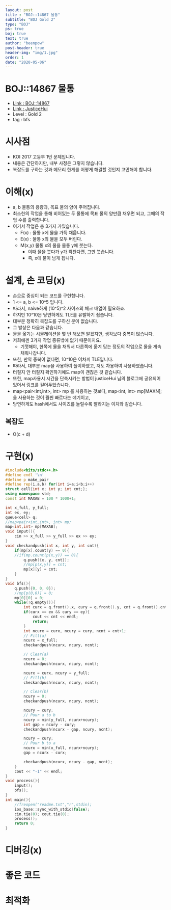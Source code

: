 ```yaml
---
layout: post
title : "BOJ::14867 물통"
subtitle: "BOJ Gold 2"
type: "BOJ"
ps: true
boj: true
text: true
author: "beenpow"
post-header: true
header-img: "img/1.jpg"
order: 1
date: "2020-05-06"
---
```

# BOJ::14867 물통
- [Link : BOJ::14867](https://www.acmicpc.net/problem/14867)
- [Link : JusticeHui](https://justicehui.github.io/koi/2018/12/15/BOJ14867/)
- Level : Gold 2
- tag : bfs

# 시사점
- KOI 2017 고등부 1번 문제입니다.
- 내용은 간단하지만, 내부 사정은 그렇지 않습니다.
- 복잡도를 구하는 것과 메모리 한계를 어떻게 해결할 것인지 고민해야 합니다.

# 이해(x)
- a, b 물통의 용량과, 목표 물의 양이 주어집니다.
- 최소한의 작업을 통해 비어있는 두 물통에 목표 물의 양만큼 채우면 되고, 그때의 작업 수를 출력합니다.
- 여기서 작업은 총 3가지 가있습니다.
  - F(x) : 물통 x에 물을 가득 채웁니다.
  - E(x) : 물통 x의 물을 모두 버린다.
  - M(x,y) 물통 x의 물을 물통 y에 붓는다.
    - 이때 물을 붓다가 y가 꽉찬다면, 그만 붓습니다.
    - 즉, x에 물이 남게 됩니다.

# 설계, 손 코딩(x)
- 손으로 중심이 되는 코드를 구현합니다.
- 1 <= a, b <= 10^5 입니다.
- 따라서, naive하게 (10^5)^2 사이즈의 체크 배열이 필요하죠.
- 하지만 10^10은 당연하게도 TLE를 유발하기 쉽습니다.
- 대부분 정확히 복잡도를 구하신 분이 없습니다.
- 그 발상은 다음과 같습니다.
- 물을 옮기는 시뮬레이션을 몇 번 해보면 알겠지만, 생각보다 중복이 많습니다.
- 저희에겐 3가지 작업 종류밖에 없기 때문이지요.
  - 기껏해야, 한쪽에 물을 채워서 다른쪽에 옮겨 담는 정도의 작업으로 물을 계속 채워나갑니다.
- 또한, 만약 중복이 없다면, 10^10은 어차피 TLE입니다.
- 따라서, 대부분 map을 사용하여 풀이하였고, 저도 차용하여 사용하였습니다.
- 터질지 안 터질지 확인하기에도 map이 괜찮은 것 같습니다.
- 또한, map사용시 시간을 단축시키는 방법이 justiceHui 님의 블로그에 공유되어 있어서 링크를 걸어두었습니다.
- map<pair<int,int>, int> mp 를 사용하는 것보다, map<int, int> mp[MAXN]; 을 사용하는 것이 훨씬 빠르다는 얘기이고,
- 당연하게도 hash에서도 사이즈를 늘릴수록 빨라지는 이치와 같습니다.

## 복잡도
- O(c + d)

# 구현(x)

```cpp
#include<bits/stdc++.h>
#define endl '\n'
#define p make_pair
#define rep(i,a,b) for(int i=a;i<b;i++)
struct cell{int x; int y; int cnt;};
using namespace std;
const int MAXAB = 100 * 1000+1;

int x_full, y_full;
int ex, ey;
queue<cell> q;
//map<pair<int,int>, int> mp;
map<int,int> mp[MAXAB];
void input(){
	cin >> x_full >> y_full >> ex >> ey;
}
void checkandpush(int x, int y, int cnt){
	if(mp[x].count(y) == 0){
	//if(mp.count(p(x,y)) == 0){
		q.push({x, y, cnt});
		//mp[p(x,y)] = cnt;
		mp[x][y] = cnt;
	}
}
void bfs(){
	q.push({0, 0, 0});
	//mp[p(0,0)] = 0;
	mp[0][0] = 0;
	while(!q.empty()){
		int curx = q.front().x, cury = q.front().y, cnt = q.front().cnt; q.pop();
		if(curx == ex && cury == ey){
			cout << cnt << endl;
			return;
		}
		int ncurx = curx, ncury = cury, ncnt = cnt+1;
		// Fill(a)
		ncurx = x_full;
		checkandpush(ncurx, ncury, ncnt);

		// Clear(a)
		ncurx = 0;
		checkandpush(ncurx, ncury, ncnt);

		ncurx = curx, ncury = y_full;
		// Fill(b)
		checkandpush(ncurx, ncury, ncnt);

		// Clear(b)
		ncury = 0;
		checkandpush(ncurx, ncury, ncnt);

		ncury = cury;
		// Pour a to b
		ncury = min(y_full, ncurx+ncury);
		int gap = ncury - cury;
		checkandpush(ncurx - gap, ncury, ncnt);

		ncury = cury;
		// Pour b to a
		ncurx = min(x_full, ncurx+ncury);
		gap = ncurx - curx;

		checkandpush(ncurx, ncury - gap, ncnt);
	}
	cout << "-1" << endl;
}
void process(){
	input();
	bfs();
}
int main(){
	//freopen("readme.txt","r",stdin);
    ios_base::sync_with_stdio(false);
    cin.tie(0); cout.tie(0);
    process();
    return 0;
}
```

# 디버깅(x)

# 좋은 코드

# 최적화
